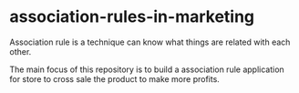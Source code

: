 # association-rules-in-marketing
Association rule is a technique can know what things are related with each other.

The main focus of this repository is to build a association rule application for store to cross sale the product to make more profits.
